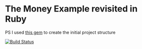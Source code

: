 The Money Example revisited in Ruby
===================================

PS  I used [this gem](https://github.com/riethmayer/ruby-project-template) to create the initial project structure

[![Build Status](https://secure.travis-ci.org/xpepper/tdd_money_example.png)](http://travis-ci.org/xpepper/tdd_money_example)
